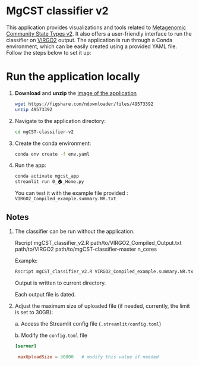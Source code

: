 # MgCST classifier v2

This application provides visualizations and tools related to [Metagenomic Community State Types v2](). It also offers a user-friendly interface to run the classifier on [VIRGO2]() output. The application is run through a Conda environment, which can be easily created using a provided YAML file. Follow the steps below to set it up:

# Run the application locally

1. **Download** and **unzip** the [image of the application](https://figshare.com/ndownloader/files/49573392)
   ```bash
   wget https://figshare.com/ndownloader/files/49573392
   unzip 49573392
   ```
   
2. Navigate to the application directory:
    ```bash
    cd mgCST-classifier-v2
    ```
    
3. Create the conda environment:
    ```bash
    conda env create -f env.yaml
    ```
4. Run the app:
    ```bash
    conda activate mgcst_app
    streamlit run 0_🏠_Home.py
    ```

    You can test it with the example file provided : ```VIRGO2_Compiled_example.summary.NR.txt```

## Notes

1. The classifier can be run without the application.
   
   Rscript mgCST_classifier_v2.R path/to/VIRGO2_Compiled_Output.txt path/to/VIRGO2 path/to/mgCST-classifier-master n_cores
   
   Example:
   ```bash
   Rscript mgCST_classifier_v2.R VIRGO2_Compiled_example.summary.NR.txt ./VIRGO2 ./mgCST-classifier-master 4
   ```
   Output is written to current directory.

   Each output file is dated.

3. Adjust the maximum size of uploaded file (if needed, currently, the limit is set to 30GB):

   a. Access the Streamlit config file (```.streamlit/config.toml```)

   b. Modify the ```config.toml``` file
   ```toml
   [server]

    maxUploadSize = 30000   # modify this value if needed
   ```
